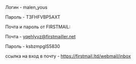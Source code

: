 
   Логин - malen_yous
   
   Пароль - T3FHFVBP5AXT

   Почта и пароль от FIRSTMAIL:
   
   Почта - yqehlyvz@firstmailler.net
   
   Пароль - ksbzmpglS5830
   
  ссылка на вход в почту - https://firstmail.ltd/webmail/inbox
